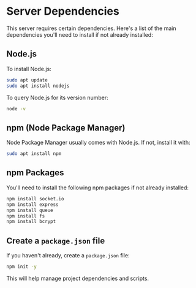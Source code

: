 # Server Dependencies
This server requires certain dependencies. Here's a list of the main dependencies you'll need to install if not already installed:
## Node.js
To install Node.js:
```bash
sudo apt update
sudo apt install nodejs
```
To query Node.js for its version number:
```bash
node -v
```
## npm (Node Package Manager)
Node Package Manager usually comes with Node.js. If not, install it with:
```bash
sudo apt install npm
```
## npm Packages
You'll need to install the following npm packages if not already installed:
```bash
npm install socket.io
npm install express
npm install queue
npm install fs
npm install bcrypt
```
## Create a `package.json` file
If you haven't already, create a `package.json` file:
```bash
npm init -y
```
This will help manage project dependencies and scripts.